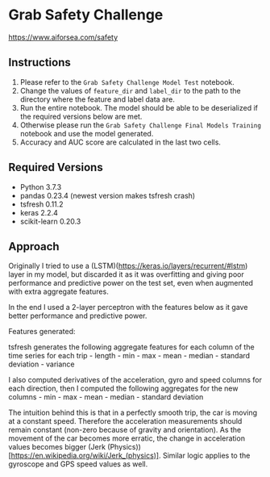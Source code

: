 # Grab Safety Challenge

https://www.aiforsea.com/safety

## Instructions

1. Please refer to the `Grab Safety Challenge Model Test` notebook.
2. Change the values of `feature_dir` and `label_dir` to the path to the directory where the feature and label data are.
3. Run the entire notebook. The model should be able to be deserialized if the required versions below are met.
4. Otherwise please run the `Grab Safety Challenge Final Models Training` notebook and use the model generated.
5. Accuracy and AUC score are calculated in the last two cells.

## Required Versions
- Python 3.7.3
- pandas 0.23.4 (newest version makes tsfresh crash)
- tsfresh 0.11.2
- keras 2.2.4
- scikit-learn 0.20.3

## Approach

Originally I tried to use a (LSTM)(https://keras.io/layers/recurrent/#lstm) layer in my model, but discarded it as it was overfitting and giving poor performance and predictive power on the test set, even when augmented with extra aggregate features.

In the end I used a 2-layer perceptron with the features below as it gave better performance and predictive power.

Features generated:

tsfresh generates the following aggregate features for each column of the time series for each trip
    - length
    - min
    - max
    - mean
    - median
    - standard deviation
    - variance

I also computed derivatives of the acceleration, gyro and speed columns for each direction, then I computed the following aggregates for the new columns
    - min
    - max
    - mean
    - median
    - standard deviation

The intuition behind this is that in a perfectly smooth trip, the car is moving at a constant speed. Therefore the acceleration measurements should remain constant (non-zero because of gravity and orientation). As the movement of the car becomes more erratic, the change in acceleration values becomes bigger (Jerk (Physics))[https://en.wikipedia.org/wiki/Jerk_(physics)]. Similar logic applies to the gyroscope and GPS speed values as well. 